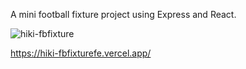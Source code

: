 A mini football fixture project using Express and React.


![hiki-fbfixture](https://github.com/HtutKyaw99/football-live-score/assets/71307967/2a75b024-b049-49fb-b618-474828c0805e)

https://hiki-fbfixturefe.vercel.app/
